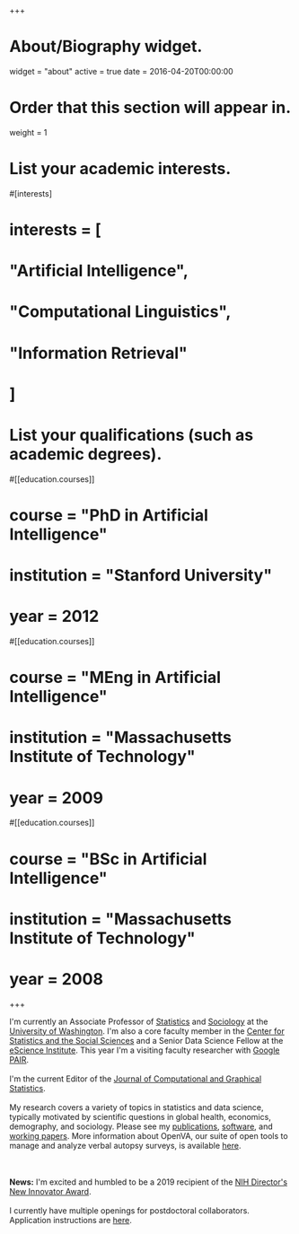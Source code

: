 +++
# About/Biography widget.
widget = "about"
active = true
date = 2016-04-20T00:00:00

# Order that this section will appear in.
weight = 1

# List your academic interests.
#[interests]
#  interests = [
#    "Artificial Intelligence",
#    "Computational Linguistics",
#    "Information Retrieval"
#  ]

# List your qualifications (such as academic degrees).
#[[education.courses]]
#  course = "PhD in Artificial Intelligence"
#  institution = "Stanford University"
#  year = 2012

#[[education.courses]]
#  course = "MEng in Artificial Intelligence"
#  institution = "Massachusetts Institute of Technology"
#  year = 2009

#[[education.courses]]
#  course = "BSc in Artificial Intelligence"
#  institution = "Massachusetts Institute of Technology"
#  year = 2008
 
+++



I'm currently an Associate Professor of [Statistics](http://www.stat.washington.edu/) and [Sociology](https://soc.washington.edu/) at the [University of Washington](http://www.uw.edu).  I'm also a core faculty member in the [Center for Statistics and the Social Sciences](http://csss.washington.edu/) and a Senior Data Science Fellow at the [eScience Institute](http://escience.washington.edu/).  This year I'm a visiting faculty researcher with [Google PAIR](https://ai.google/research/teams/brain/pair).  
<br>
I'm the current Editor of the [Journal of Computational and Graphical Statistics](https://www.tandfonline.com/action/journalInformation?show=editorialBoard&journalCode=ucgs20).
<br><br>
My research covers a variety of topics in statistics and data science, typically motivated by scientific questions in global health, economics, demography, and sociology.  Please see my [publications](https://thmccormick.github.io/publications/publications/), [software](https://thmccormick.github.io/software/), and [working papers](https://thmccormick.github.io/#working_papers).  More information about OpenVA, our suite of open tools to manage and analyze verbal autopsy surveys, is available [here](http://openva.net/).
<!--
Go here for more info about a few current projects.-->
<br><br>
**News:** I'm excited and humbled to be a 2019 recipient of the [NIH Director's New Innovator Award](https://commonfund.nih.gov/newinnovator).  
<br>
I currently have multiple openings for postdoctoral collaborators.  Application instructions are [here](https://forms.stat.ufl.edu/statistics-jobs/entry/6772/).  

